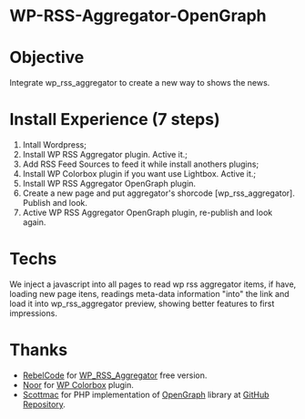 # WP-RSS-Aggregator-OpenGraph

# Objective
  Integrate wp_rss_aggregator to create a new way to shows the news.

# Install Experience (7 steps)
1) Intall Wordpress;
2) Install WP RSS Aggregator plugin. Active it.;
3) Add RSS Feed Sources to feed it while install anothers plugins;
4) Install WP Colorbox plugin if you want use Lightbox. Active it.;
5) Install WP RSS Aggregator OpenGraph plugin.
6) Create a new page and put aggregator's shorcode [wp_rss_aggregator]. Publish and look.
7) Active WP RSS Aggregator OpenGraph plugin, re-publish and look again.

# Techs
  We inject a javascript into all pages to read wp rss aggregator items, if have, loading new page itens, readings meta-data information "into" the link and load it into wp_rss_aggregator preview, showing better features to first impressions.

# Thanks
- [RebelCode](https://www.wprssaggregator.com) for [WP_RSS_Aggregator](https://wordpress.org/plugins/wp-rss-aggregator/) free version.
- [Noor](https://noorsplugin.com/wordpress-colorbox-plugin/) for [WP Colorbox](https://br.wordpress.org/plugins/wp-colorbox/) plugin.
- [Scottmac](https://github.com/scottmac) for PHP implementation of [OpenGraph](http://ogp.me) library at [GitHub Repository](https://github.com/scottmac/opengraph/).




